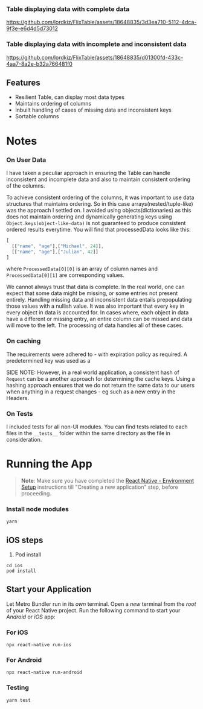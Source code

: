 ### Table displaying data with complete data
https://github.com/lordkiz/FlixTable/assets/18648835/3d3ea710-5112-4dca-9f3e-e6d4d5d73012



### Table displaying data with incomplete and inconsistent data
https://github.com/lordkiz/FlixTable/assets/18648835/d01300fd-433c-4aa7-8a2e-b32a766481f0


## Features

- Resilient Table, can display most data types
- Maintains ordering of columns
- Inbuilt handling of cases of missing data and inconsistent keys
- Sortable columns

# Notes
### On User Data
I have taken a peculiar approach in ensuring the Table can handle inconsistent and incomplete data and also to maintain consistent ordering of the columns.

To achieve consistent ordering of the columns, it was important to use data structures that maintains ordering. So in this case arrays(nested/tuple-like) was the approach I settled on. I avoided using objects(dictionaries) as this does not maintain ordering and dynamically generating keys using `Object.keys(object-like-data)` is not guaranteed to produce consistent ordered results everytime. You will find that processedData looks like this:
```js
[
  [["name", "age"],["Michael", 24]],
  [["name", "age"],["Julian", 42]]
]
```
where `ProcessedData[0][0]` is an array of column names and `ProcessedData[0][1]` are corresponding values.

We cannot always trust that data is complete. In the real world, one can expect that some data might be missing, or some entries not present entirely. 
Handling missing data and inconsistent data entails prepopulating those values with a nullish value. 
It was also important that every key in every object in data is accounted for. In cases where, each object in data have a different or missing entry, an entire column can be missed and data will move to the left. The processing of data handles all of these cases.

### On caching
The requirements were adhered to - with expiration policy as required. A predetermined key was used as a

SIDE NOTE: However, in a real world application, a consistent hash of `Request` can be a another approach for determining the cache keys. Using a hashing approach ensures that we do not return the same data to our users when anything in a request changes - eg such as a new entry in the Headers.

### On Tests
I included tests for all non-UI modules. You can find tests related to each files in the `__tests__` folder within the same directory as the file in consideration.

# Running the App

> **Note**: Make sure you have completed the [React Native - Environment Setup](https://reactnative.dev/docs/environment-setup) instructions till "Creating a new application" step, before proceeding.

### Install node modules

```
yarn
```

## iOS steps

1. Pod install

```
cd ios
pod install
```

## Start your Application

Let Metro Bundler run in its _own_ terminal. Open a _new_ terminal from the _root_ of your React Native project. Run the following command to start your _Android_ or _iOS_ app:

### For iOS

```
npx react-native run-ios
```

### For Android

```
npx react-native run-android
```

### Testing

```
yarn test
```
